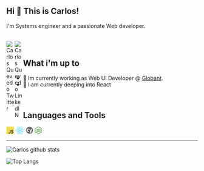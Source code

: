 ## Hi 👋 This is Carlos!
I'm Systems engineer and a passionate Web developer.

<meta property="og:title" content="Carlos Quevedo's Github Profile" />
<meta property="og:type" content="website" />
<meta property="og:url" content="https://github.com/cquevedod/" />
<meta property="og:image" content="./assets/avatar.png" />


<br/>

<a href="https://twitter.com/_cquevedod">
<img align="left" alt="Carlos Quevedo Twitter" width="22px" src="https://icongr.am/fontawesome/twitter.svg?size=128&color=70c8ff" />
</a>
<a href="https://www.linkedin.com/in/carlos-quevedo15">
<img align="left" alt="Carlos Quevedo LinkedIN" width="22px" src="https://icongr.am/fontawesome/linkedin.svg?size=128&color=70c8ff" />
</a>

<br />

## What i'm up to

- 🔭 Im currently working as Web UI Developer @ [Globant](https://www.globant.com/).
- 🌱 I am currently deeping into React

<br />

## Languages and Tools
<code><img height="20" src="./assets/JavaScript-logo.png"></code>
<code><img height="20" src="./assets/react-logo.png"></code>
<code><img height="20" src="./assets/cypress-logo.png"></code>
<code><img height="20" src="./assets/nodejs-logo.png"></code>

---

![Carlos github stats](https://github-readme-stats.vercel.app/api?username=cquevedod&&hide=contribs&show_icons=true&hide_border=true)

![Top Langs](https://github-readme-stats.vercel.app/api/top-langs/?username=cquevedod&layout=compact)
